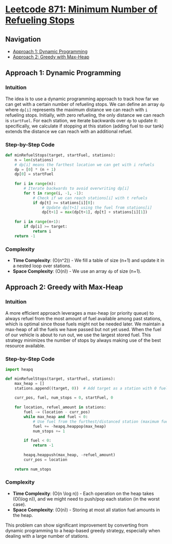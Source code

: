 # [Leetcode 871: Minimum Number of Refueling Stops](https://leetcode.com/problems/minimum-number-of-refueling-stops/)

## Navigation
- [Approach 1: Dynamic Programming](#dynamic-programming)
- [Approach 2: Greedy with Max-Heap](#greedy-with-max-heap)

## Approach 1: Dynamic Programming

### Intuition
The idea is to use a dynamic programming approach to track how far we can get with a certain number of refueling stops. We can define an array `dp` where `dp[i]` represents the maximum distance we can reach with `i` refueling stops. Initially, with zero refueling, the only distance we can reach is `startFuel`. For each station, we iterate backwards over `dp` to update it: specifically, we calculate if stopping at this station (adding fuel to our tank) extends the distance we can reach with an additional refuel.

### Step-by-Step Code

```python
def minRefuelStops(target, startFuel, stations):
    n = len(stations)
    # dp[i] means the farthest location we can get with i refuels
    dp = [0] * (n + 1)
    dp[0] = startFuel
    
    for i in range(n):
        # Iterate backwards to avoid overwriting dp[i]
        for t in range(i, -1, -1):
            # Check if we can reach stations[i] with t refuels
            if dp[t] >= stations[i][0]:
                # Update dp[t+1] using the fuel from stations[i]
                dp[t+1] = max(dp[t+1], dp[t] + stations[i][1])
    
    for i in range(n+1):
        if dp[i] >= target:
            return i
    return -1
```

### Complexity
- **Time Complexity**: \(O(n^2)\) - We fill a table of size \(n+1\) and update it in a nested loop over stations.
- **Space Complexity**: \(O(n)\) - We use an array `dp` of size \(n+1\).

## Approach 2: Greedy with Max-Heap

### Intuition
A more efficient approach leverages a max-heap (or priority queue) to always refuel from the most amount of fuel available among past stations, which is optimal since those fuels might not be needed later. We maintain a max-heap of all the fuels we have passed but not yet used. When the fuel of our vehicle is about to run out, we use the largest stored fuel. This strategy minimizes the number of stops by always making use of the best resource available.

### Step-by-Step Code

```python
import heapq

def minRefuelStops(target, startFuel, stations):
    max_heap = []
    stations.append((target, 0))  # Add target as a station with 0 fuel
    
    curr_pos, fuel, num_stops = 0, startFuel, 0
    
    for location, refuel_amount in stations:
        fuel -= (location - curr_pos)
        while max_heap and fuel < 0:
            # Use fuel from the furthest/distanced station (maximum fuel in heap)
            fuel += -heapq.heappop(max_heap)
            num_stops += 1
        
        if fuel < 0:
            return -1
        
        heapq.heappush(max_heap, -refuel_amount)
        curr_pos = location
    
    return num_stops
```

### Complexity
- **Time Complexity**: \(O(n \log n)\) - Each operation on the heap takes \(O(\log n)\), and we might need to push/pop each station (in the worst case).
- **Space Complexity**: \(O(n)\) - Storing at most all station fuel amounts in the heap.

This problem can show significant improvement by converting from dynamic programming to a heap-based greedy strategy, especially when dealing with a large number of stations.

